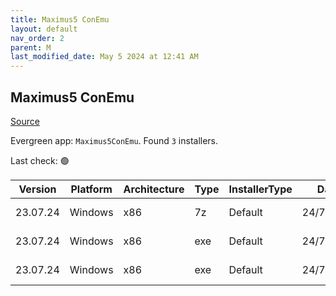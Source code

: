 ```yaml
---
title: Maximus5 ConEmu
layout: default
nav_order: 2
parent: M
last_modified_date: May 5 2024 at 12:41 AM
---
```


## Maximus5 ConEmu

[Source](https://github.com/Maximus5/ConEmu)

Evergreen app: `Maximus5ConEmu`. Found `3` installers.

Last check: 🟢

| Version  | Platform | Architecture | Type | InstallerType | Date      | Size    | URI                                                                                                                                                                                          |
| -------- | -------- | ------------ | ---- | ------------- | --------- | ------- | -------------------------------------------------------------------------------------------------------------------------------------------------------------------------------------------- |
| 23.07.24 | Windows  | x86          | 7z   | Default       | 24/7/2023 | 4857689 | [https://github.com/Maximus5/ConEmu/releases/download/v23.07.24/ConEmuPack.230724.7z](https://github.com/Maximus5/ConEmu/releases/download/v23.07.24/ConEmuPack.230724.7z)                   |
| 23.07.24 | Windows  | x86          | exe  | Default       | 24/7/2023 | 7965008 | [https://github.com/Maximus5/ConEmu/releases/download/v23.07.24/ConEmuSetup.230724.exe](https://github.com/Maximus5/ConEmu/releases/download/v23.07.24/ConEmuSetup.230724.exe)               |
| 23.07.24 | Windows  | x86          | exe  | Default       | 24/7/2023 | 4828488 | [https://github.com/Maximus5/ConEmu/releases/download/v23.07.24/ConEmu_230724_English.paf.exe](https://github.com/Maximus5/ConEmu/releases/download/v23.07.24/ConEmu_230724_English.paf.exe) |
